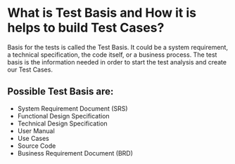 # What is Test Basis and How it is helps to build Test Cases?

Basis for the tests is called the Test Basis. It could be a system requirement, a technical specification, the code itself, or a business process. The test basis is the information needed in order to start the test analysis and create our Test Cases.

## Possible Test Basis are:
- System Requirement Document (SRS)
- Functional Design Specification
- Technical Design Specification
- User Manual
- Use Cases
- Source Code
- Business Requirement Document (BRD)